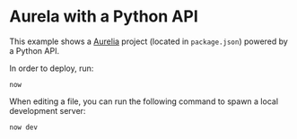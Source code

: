 # Aurela with a Python API

This example shows a [Aurelia](https://aurelia.io/) project (located in `package.json`) powered by a Python API.

In order to deploy, run:

```
now
```

When editing a file, you can run the following command to spawn a local development server:

```
now dev
```
